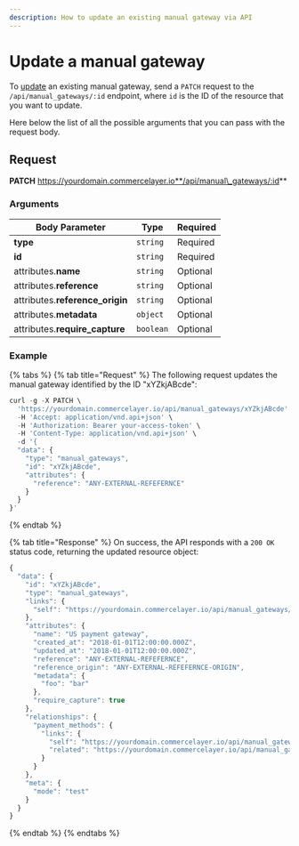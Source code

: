 ```yaml
---
description: How to update an existing manual gateway via API
---
```


# Update a manual gateway

To [update](https://docs.commercelayer.io/developers/updating-resources) an existing manual gateway, send a `PATCH` request to the `/api/manual_gateways/:id` endpoint, where `id` is the ID of the resource that you want to update.

Here below the list of all the possible arguments that you can pass with the request body.

## Request

**PATCH** https://yourdomain.commercelayer.io**/api/manual\_gateways/:id**

### Arguments

| Body Parameter                   | Type      | Required |
| -------------------------------- | --------- | -------- |
| **type**                         | `string`  | Required |
| **id**                           | `string`  | Required |
| attributes.**name**              | `string`  | Optional |
| attributes.**reference**         | `string`  | Optional |
| attributes.**reference\_origin** | `string`  | Optional |
| attributes.**metadata**          | `object`  | Optional |
| attributes.**require\_capture**  | `boolean` | Optional |

### Example

{% tabs %}
{% tab title="Request" %}
The following request updates the manual gateway identified by the ID "xYZkjABcde":

```javascript
curl -g -X PATCH \
  'https://yourdomain.commercelayer.io/api/manual_gateways/xYZkjABcde' \
  -H 'Accept: application/vnd.api+json' \
  -H 'Authorization: Bearer your-access-token' \
  -H 'Content-Type: application/vnd.api+json' \
  -d '{
  "data": {
    "type": "manual_gateways",
    "id": "xYZkjABcde",
    "attributes": {
      "reference": "ANY-EXTERNAL-REFEFERNCE"
    }
  }
}'
```
{% endtab %}

{% tab title="Response" %}
On success, the API responds with a `200 OK` status code, returning the updated resource object:

```javascript
{
  "data": {
    "id": "xYZkjABcde",
    "type": "manual_gateways",
    "links": {
      "self": "https://yourdomain.commercelayer.io/api/manual_gateways/xYZkjABcde"
    },
    "attributes": {
      "name": "US payment gateway",
      "created_at": "2018-01-01T12:00:00.000Z",
      "updated_at": "2018-01-01T12:00:00.000Z",
      "reference": "ANY-EXTERNAL-REFEFERNCE",
      "reference_origin": "ANY-EXTERNAL-REFEFERNCE-ORIGIN",
      "metadata": {
        "foo": "bar"
      },
      "require_capture": true
    },
    "relationships": {
      "payment_methods": {
        "links": {
          "self": "https://yourdomain.commercelayer.io/api/manual_gateways/xYZkjABcde/relationships/payment_methods",
          "related": "https://yourdomain.commercelayer.io/api/manual_gateways/xYZkjABcde/payment_methods"
        }
      }
    },
    "meta": {
      "mode": "test"
    }
  }
}
```
{% endtab %}
{% endtabs %}
